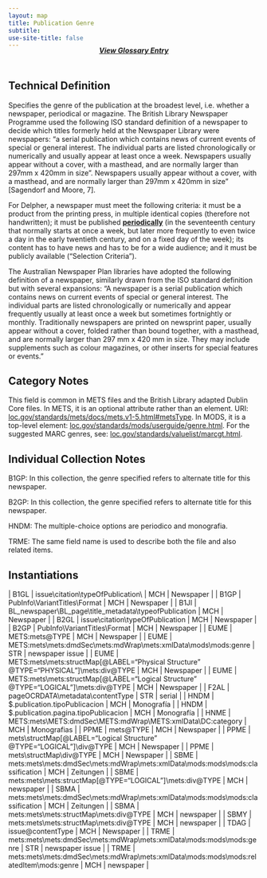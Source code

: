 ```yaml
---
layout: map
title: Publication Genre
subtitle:  
use-site-title: false
---
```


<h4 style="text-align:center;font-style:italic;margin-top:-20px;margin-bottom:50px;"><a href="../../glossary/publication-genre">View Glossary Entry</a></h4>

## Technical Definition

Specifies the genre of the publication at the broadest level,
i.e. whether a newspaper, periodical or magazine. The British Library
Newspaper Programme used the following ISO standard definition of a
newspaper to decide which titles formerly held at the Newspaper Library
were newspapers: “a serial publication which contains news of current
events of special or general interest. The individual parts are listed
chronologically or numerically and usually appear at least once a week.
Newspapers usually appear without a cover, with a masthead, and are
normally larger than 297mm x 420mm in size”. Newspapers usually appear
without a cover, with a masthead, and are normally larger than 297mm x
420mm in size” \[Sagendorf and Moore, 7\].

For Delpher, a newspaper must meet the following criteria: it must be a
product from the printing press, in multiple identical copies (therefore
not handwritten); it must be published [**periodically**](../publication-frequency) (in the
seventeenth century that normally starts at once a week, but later more
frequently to even twice a day in the early twentieth century, and on a
fixed day of the week); its content has to have news and has to be for a
wide audience; and it must be publicly available (“Selection Criteria”).

The Australian Newspaper Plan libraries have adopted the following
definition of a newspaper, similarly drawn from the ISO standard
definition but with several expansions: “A newspaper is a serial
publication which contains news on current events of special or general
interest. The individual parts are listed chronologically or numerically
and appear frequently usually at least once a week but sometimes
fortnightly or monthly. Traditionally newspapers are printed on
newsprint paper, usually appear without a cover, folded rather than
bound together, with a masthead, and are normally larger than 297 mm
x 420 mm in size. They may include supplements such as colour magazines,
or other inserts for special features or events.”

## Category Notes

This field is common in METS files and the British Library adapted
Dublin Core files. In METS, it is an optional attribute rather than an
element. URI: <a href="https://www.loc.gov/standards/mets/docs/mets.v1-5.html#metsType">loc.gov/standards/mets/docs/mets.v1-5.html#metsType</a>. In MODS, it is a top-level element: <a href="">loc.gov/standards/mods/userguide/genre.html</a>. For the suggested MARC genres, see: <a href="https://www.loc.gov/standards/valuelist/marcgt.html">loc.gov/standards/valuelist/marcgt.html</a>.

## Individual Collection Notes

B1GP: In this collection, the genre specified refers to alternate title
for this newspaper.

B2GP: In this collection, the genre specified refers to alternate title
for this newspaper.

HNDM: The multiple-choice options are periodico and monografia.

TRME: The same field name is used to describe both the file and also
related items.

## Instantiations  

| B1GL  |  issue\\citation\\typeOfPublication\\  | MCH | Newspaper  |
| B1GP  |  PubInfo\\VariantTitles\\Format  | MCH | Newspaper  |
| B1JI  |  BL\_newspaper\\BL\_page\\title\_metadata\\typeofPublication  | MCH | Newspaper  |
| B2GL  |  issue\\citation\\typeOfPublication  | MCH | Newspaper  |
| B2GP  |  PubInfo\\VariantTitles\\Format  | MCH | Newspaper  |
| EUME  |  METS:mets@TYPE  | MCH | Newspaper  |
| EUME  |  METS:mets\\mets:dmdSec\\mets:mdWrap\\mets:xmlData\\mods\\mods:genre  | STR | newspaper issue |
| EUME  |  METS:mets\\mets:structMap\[@LABEL=“Physical Structure” @TYPE=“PHYSICAL”\]\\mets:div@TYPE  | MCH | Newspaper  |
| EUME  |  METS:mets\\mets:structMap\[@LABEL=“Logical Structure” @TYPE=“LOGICAL”\]\\mets:div@TYPE  | MCH | Newspaper  |
| F2AL  |  pageOCRDATA\\metadata\\contentType  | STR | serial  |
| HNDM  |  $.publication.tipoPublicacion  | MCH | Monografía  |
| HNDM  |  $.publication.pagina.tipoPublicacion  | MCH | Monografía  |
| HNME  |  METS:mets\\METS:dmdSec\\METS:mdWrap\\METS:xmlData\\DC:category  | MCH | Monografias  |
| PPME  |  mets@TYPE  | MCH | Newspaper  |
| PPME  |  mets\\structMap\[@LABEL=“Logical Structure” @TYPE=“LOGICAL”\]\\div@TYPE  | MCH | Newspaper  |
| PPME  |  mets\\structMap\\div@TYPE  | MCH | Newspaper  |
| SBME  |  mets:mets\\mets:dmdSec\\mets:mdWrap\\mets:xmlData\\mods:mods\\mods:classification  | MCH | Zeitungen  |
| SBME  |  mets:mets\\mets:structMap\[@TYPE=“LOGICAL”\]\\mets:div@TYPE  | MCH | newspaper  |
| SBMA  |  mets:mets\\mets:dmdSec\\mets:mdWrap\\mets:xmlData\\mods:mods\\mods:classification  | MCH | Zeitungen  |
| SBMA  |  mets:mets\\mets:structMap\\mets:div@TYPE  | MCH | newspaper  |
| SBMY  |  mets:mets\\mets:structMap\\mets:div@TYPE  | MCH | newspaper  |
| TDAG  |  issue@contentType  | MCH | Newspaper  |
| TRME  |  mets:mets\\mets:dmdSec\\mets:mdWrap\\mets:xmlData\\mods:mods\\mods:genre  | STR | newspaper issue |
| TRME  |  mets:mets\\mets:dmdSec\\mets:mdWrap\\mets:xmlData\\mods:mods\\mods:relatedItem\\mods:genre | MCH | newspaper  |
